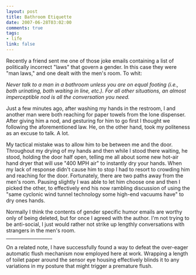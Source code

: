 ```yaml
--- 
layout: post
title: Bathroom Etiquette
date: 2007-06-28T03:02:00
comments: true
tags:
- life
link: false
---
```

Recently a friend sent me one of those joke emails containing a list of politically incorrect "laws" that govern a gender.  In this case they were "man laws," and one dealt with the men's room.  To whit:

<em>Never talk to a man in a bathroom unless you are on equal footing (i.e., both urinating, both waiting in line, etc.). For all other situations, an almost imperceptible nod is all the conversation you need.</em>

Just a few minutes ago, after washing my hands in the restroom, I and another man were both reaching for paper towels from the lone dispenser.  After giving him a nod, and gesturing for him to go first I thought we following the aforementioned law.  He, on the other hand, took my politeness as an excuse to talk. A lot.

My tactical mistake was to allow him to be between me and the door.  Throughout my drying of my hands and then while I stood there waiting, he stood, holding the door half open, telling me all about some new hot-air hand dryer that will use "400 MPH air" to instantly dry your hands.  When my lack of response didn't cause him to stop I had to resort to crowding him and reaching for the door.  Fortunately, there are two paths away from the men's room.  Pausing slightly I was able to let him choose one and then I picked the other, to effectively end his now rambling discussion of using the "same cyclonic wind tunnel technology some  high-end vacuums have" to dry ones hands.

Normally I think the contents of gender specific humor emails are worthy only of being deleted, but for once I agreed with the author.  I'm not trying to be anti-social, I just would rather not strike up lengthly conversations with strangers in the men's room.

<hr width="25%" />On a related note, I have successfully found a way to defeat the over-eager automatic flush mechanism now employed  here at work.  Wrapping a length of toilet paper around the sensor eye housing effectively blinds it to any variations in my posture that might trigger a premature flush.
